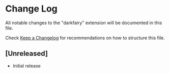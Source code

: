 # Change Log
All notable changes to the "darkfairy" extension will be documented in this file.

Check [Keep a Changelog](http://keepachangelog.com/) for recommendations on how to structure this file.

## [Unreleased]
- Initial release
